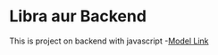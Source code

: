# Libra aur Backend

This is project on backend with javascript
-[Model Link](https://app.eraser.io/workspace/YtPqZ1VogxGy1jzIDkz?origin=share)